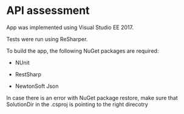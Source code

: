 # API assessment
App was implemented using Visual Studio EE 2017.

Tests were run using ReSharper.

To build the app, the following NuGet packages are required:

* NUnit

* RestSharp

* NewtonSoft Json

In case there is an error with NuGet package restore, make sure that SolutionDir in the .csproj is pointing to the right direcotry

